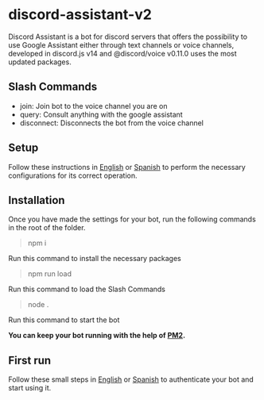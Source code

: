 # discord-assistant-v2
Discord Assistant is a bot for discord servers that offers the possibility to use Google Assistant either through text channels or voice channels, developed in discord.js v14 and @discord/voice v0.11.0 uses the most updated packages.

## Slash Commands
- join: Join bot to the voice channel you are on
- query: Consult anything with the google assistant
- disconnect: Disconnects the bot from the voice channel

## Setup
Follow these instructions in [English]() or [Spanish]() to perform the necessary configurations for its correct operation.

## Installation
Once you have made the settings for your bot, run the following commands in the root of the folder.
> npm i

Run this command to install the necessary packages
> npm run load

Run this command to load the Slash Commands
> node .

Run this command to start the bot

**You can keep your bot running with the help of [PM2](https://pm2.keymetrics.io/docs/usage/quick-start/).**

## First run
Follow these small steps in [English]() or [Spanish]() to authenticate your bot and start using it.
